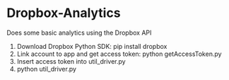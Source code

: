 Dropbox-Analytics
=================

Does some basic analytics using the Dropbox API

1. Download Dropbox Python SDK:
		pip install dropbox
2. Link account to app and get access token:
		python getAccessToken.py
3. Insert access token into util_driver.py
4. python util_driver.py

